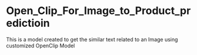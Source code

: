 # Open_Clip_For_Image_to_Product_predictioin
This is a model created to get the similar text related to an Image using customized OpenClip Model

